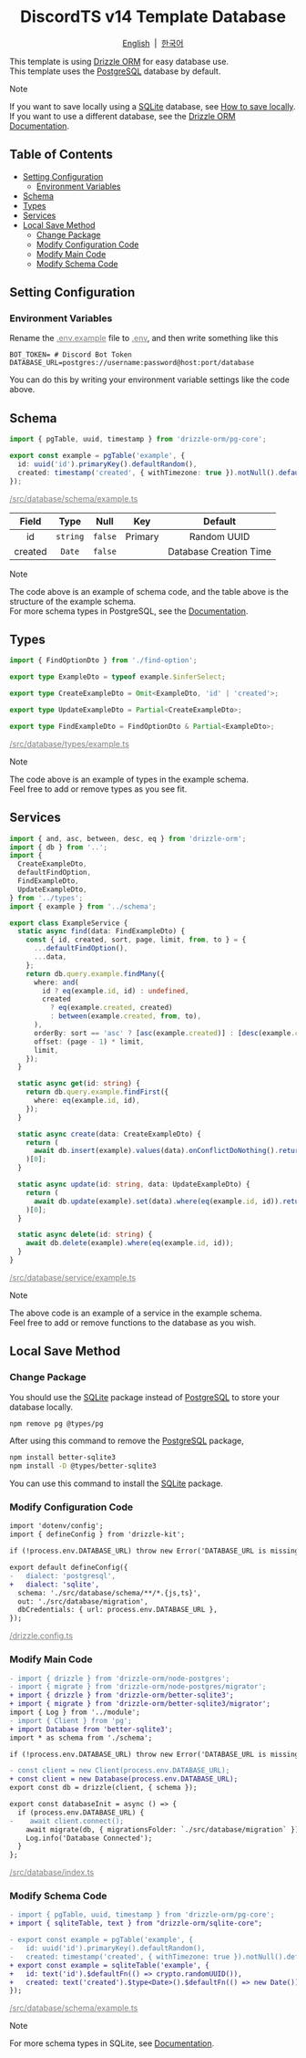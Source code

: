 <h1 align="center">DiscordTS v14 Template Database</h1>
<p align="center">
  <a href="/docs/en-US/database.md">English</a>
  &nbsp;|&nbsp;
  <a href="/docs/ko/database.md">한국어</a>
</p>

This template is using [Drizzle ORM](https://orm.drizzle.team/) for easy database use.<br>
This template uses the [PostgreSQL](https://orm.drizzle.team/docs/get-started-postgresql) database by default.

> [!NOTE]
> If you want to save locally using a [SQLite](https://orm.drizzle.team/docs/get-started-sqlite) database, see [How to save locally](#Local-Save-How-To).<br>
> If you want to use a different database, see the [Drizzle ORM Documentation](https://orm.drizzle.team/docs/get-started).

## Table of Contents

- [Setting Configuration](#Setting-Configuration)
  - [Environment Variables](#Environment-Variables)
- [Schema](#Schema)
- [Types](#Types)
- [Services](#Services)
- [Local Save Method](#Local-Save-Method)
  - [Change Package](#Change-Package)
  - [Modify Configuration Code](#Modify-Configuration-Code)
  - [Modify Main Code](#Modify-Main-Code)
  - [Modify Schema Code](#Modify-Schema-Code)

## Setting Configuration

### Environment Variables

Rename the <a style="color: gray;" href="/.env.example">.env.example</a> file to <a style="color: gray;" href="/.env">.env</a>, and then write something like this

```properties
BOT_TOKEN= # Discord Bot Token
DATABASE_URL=postgres://username:password@host:port/database
```

You can do this by writing your environment variable settings like the code above.

## Schema

```ts
import { pgTable, uuid, timestamp } from 'drizzle-orm/pg-core';

export const example = pgTable('example', {
  id: uuid('id').primaryKey().defaultRandom(),
  created: timestamp('created', { withTimezone: true }).notNull().defaultNow(),
});
```

<a style="color: gray;" href="/src/database/schema/example.ts">/src/database/schema/example.ts</a>

|  Field  |   Type   |  Null   |   Key   |        Default         |
| :-----: | :------: | :-----: | :-----: | :--------------------: |
|   id    | `string` | `false` | Primary |      Random UUID       |
| created |  `Date`  | `false` |         | Database Creation Time |

> [!NOTE]
> The code above is an example of schema code, and the table above is the structure of the example schema.<br>
> For more schema types in PostgreSQL, see the [Documentation](https://orm.drizzle.team/docs/column-types/pg).

## Types

```ts
import { FindOptionDto } from './find-option';

export type ExampleDto = typeof example.$inferSelect;

export type CreateExampleDto = Omit<ExampleDto, 'id' | 'created'>;

export type UpdateExampleDto = Partial<CreateExampleDto>;

export type FindExampleDto = FindOptionDto & Partial<ExampleDto>;
```

<a style="color: gray;" href="/src/database/types/example.ts">/src/database/types/example.ts</a>

> [!NOTE]
> The code above is an example of types in the example schema.<br>
> Feel free to add or remove types as you see fit.

## Services

```ts
import { and, asc, between, desc, eq } from 'drizzle-orm';
import { db } from '..';
import {
  CreateExampleDto,
  defaultFindOption,
  FindExampleDto,
  UpdateExampleDto,
} from '../types';
import { example } from '../schema';

export class ExampleService {
  static async find(data: FindExampleDto) {
    const { id, created, sort, page, limit, from, to } = {
      ...defaultFindOption(),
      ...data,
    };
    return db.query.example.findMany({
      where: and(
        id ? eq(example.id, id) : undefined,
        created
          ? eq(example.created, created)
          : between(example.created, from, to),
      ),
      orderBy: sort == 'asc' ? [asc(example.created)] : [desc(example.created)],
      offset: (page - 1) * limit,
      limit,
    });
  }

  static async get(id: string) {
    return db.query.example.findFirst({
      where: eq(example.id, id),
    });
  }

  static async create(data: CreateExampleDto) {
    return (
      await db.insert(example).values(data).onConflictDoNothing().returning()
    )[0];
  }

  static async update(id: string, data: UpdateExampleDto) {
    return (
      await db.update(example).set(data).where(eq(example.id, id)).returning()
    )[0];
  }

  static async delete(id: string) {
    await db.delete(example).where(eq(example.id, id));
  }
}
```

<a style="color: gray;" href="/src/database/service/example.ts">/src/database/service/example.ts</a>

> [!NOTE]
> The above code is an example of a service in the example schema.<br>
> Feel free to add or remove functions to the database as you wish.

## Local Save Method

### Change Package

You should use the [SQLite](https://orm.drizzle.team/docs/get-started-sqlite) package instead of [PostgreSQL](https://orm.drizzle.team/docs/get-started-postgresql) to store your database locally.

```bash
npm remove pg @types/pg
```

After using this command to remove the [PostgreSQL](https://orm.drizzle.team/docs/get-started-postgresql) package,

```bash
npm install better-sqlite3
npm install -D @types/better-sqlite3
```

You can use this command to install the [SQLite](https://orm.drizzle.team/docs/get-started-sqlite) package.

### Modify Configuration Code

```diff
import 'dotenv/config';
import { defineConfig } from 'drizzle-kit';

if (!process.env.DATABASE_URL) throw new Error('DATABASE_URL is missing');

export default defineConfig({
-   dialect: 'postgresql',
+   dialect: 'sqlite',
  schema: './src/database/schema/**/*.{js,ts}',
  out: './src/database/migration',
  dbCredentials: { url: process.env.DATABASE_URL },
});
```

<a style="color: gray;" href="/drizzle.config.ts">/drizzle.config.ts</a>

### Modify Main Code

```diff
- import { drizzle } from 'drizzle-orm/node-postgres';
- import { migrate } from 'drizzle-orm/node-postgres/migrator';
+ import { drizzle } from 'drizzle-orm/better-sqlite3';
+ import { migrate } from 'drizzle-orm/better-sqlite3/migrator';
import { Log } from '../module';
- import { Client } from 'pg';
+ import Database from 'better-sqlite3';
import * as schema from './schema';

if (!process.env.DATABASE_URL) throw new Error('DATABASE_URL is missing');

- const client = new Client(process.env.DATABASE_URL);
+ const client = new Database(process.env.DATABASE_URL);
export const db = drizzle(client, { schema });

export const databaseInit = async () => {
  if (process.env.DATABASE_URL) {
-    await client.connect();
    await migrate(db, { migrationsFolder: `./src/database/migration` });
    Log.info('Database Connected');
  }
};
```

<a style="color: gray;" href="/src/database/index.ts">/src/database/index.ts</a>

### Modify Schema Code

```diff
- import { pgTable, uuid, timestamp } from 'drizzle-orm/pg-core';
+ import { sqliteTable, text } from "drizzle-orm/sqlite-core";

- export const example = pgTable('example', {
-   id: uuid('id').primaryKey().defaultRandom(),
-   created: timestamp('created', { withTimezone: true }).notNull().defaultNow(),
+ export const example = sqliteTable('example', {
+   id: text('id').$defaultFn(() => crypto.randomUUID()),
+   created: text('created').$type<Date>().$defaultFn(() => new Date()),
});
```

<a style="color: gray;" href="/src/database/schema/example.ts">/src/database/schema/example.ts</a>

> [!NOTE]
> For more schema types in SQLite, see [Documentation](https://orm.drizzle.team/docs/column-types/sqlite).
